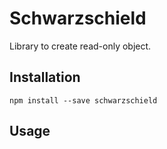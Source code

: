 # Schwarzschield

Library to create read-only object.

## Installation 

```
npm install --save schwarzschield
```

## Usage
